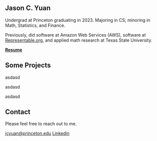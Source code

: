 ## Jason C. Yuan

Undergrad at Princeton graduating in 2023. Majoring in CS; minoring in Math, Statistics, and Finance.

Previously, did software at Amazon Web Services (AWS), software at [Representable.org](https://representable.org/), and applied math research at Texas State University.

[**Resume**]()

## Some Projects

asdasd

asdasd

asdasd

## Contact

Please feel free to reach out to me.

[jcyuan@princeton.edu](mailto:jcyuan@princeton.edu) 
[Linkedin](https://www.linkedin.com/in/jasoncyuan/)
